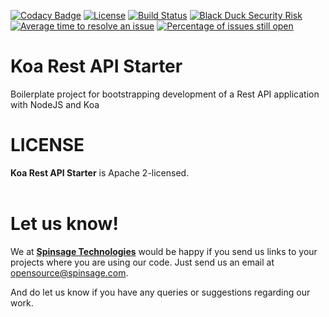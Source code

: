 [![Codacy Badge](https://api.codacy.com/project/badge/Grade/20d88821408f43c98b98cf6913db836c)](https://app.codacy.com/gh/spinsage/koa-js-starter-rest?utm_source=github.com&utm_medium=referral&utm_content=spinsage/koa-js-starter-rest&utm_campaign=Badge_Grade)
[![License](https://img.shields.io/badge/License-Apache%202.0-blue.svg)](https://opensource.org/licenses/Apache-2.0)
[![Build Status](https://travis-ci.com/spinsage/koa-js-starter-rest.svg?branch=main)](https://travis-ci.com/spinsage/koa-js-starter-rest)
[![Black Duck Security Risk](https://copilot.blackducksoftware.com/github/repos/spinsage/koa-js-starter-rest/branches/main/badge-risk.svg)](https://copilot.blackducksoftware.com/github/repos/spinsage/koa-js-starter-rest/branches/main)
[![Average time to resolve an issue](http://isitmaintained.com/badge/resolution/spinsage/koa-js-starter-rest.svg)](http://isitmaintained.com/project/spinsage/koa-js-starter-rest "Average time to resolve an issue")
[![Percentage of issues still open](http://isitmaintained.com/badge/open/spinsage/koa-js-starter-rest.svg)](http://isitmaintained.com/project/spinsage/koa-js-starter-rest "Percentage of issues still open")

# Koa Rest API Starter
Boilerplate project for bootstrapping development of a Rest API application with NodeJS and Koa

# LICENSE
**Koa Rest API Starter** is Apache 2-licensed.
<br><br>

# Let us know!
We at [**Spinsage Technologies**](https://www.spinsage.com/) would be happy if you send us links to your projects where you are using our code. Just send us an email at opensource@spinsage.com. 

And do let us know if you have any queries or suggestions regarding our work.
